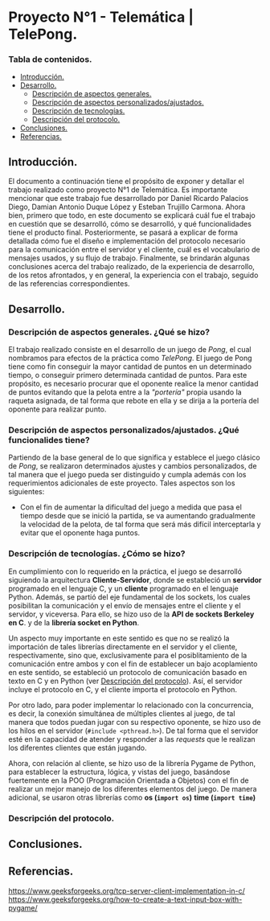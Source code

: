 # Proyecto N°1 - Telemática | TelePong.

### Tabla de contenidos.
- [Introducción.](https://github.com/EsteTruji/TelePong/edit/dev/README.md#introduccio%CC%81n)
- [Desarrollo.](https://github.com/EsteTruji/TelePong/edit/dev/README.md#desarrollo)
  - [Descripción de aspectos generales.](https://github.com/EsteTruji/TelePong/edit/dev/README.md#descripci%C3%B3n-de-aspectos-generales-qu%C3%A9-se-hizo)
  - [Descripción de aspectos personalizados/ajustados.](https://github.com/EsteTruji/TelePong/edit/dev/README.md#descripci%C3%B3n-de-aspectos-personalizadosajustados-qu%C3%A9-funcionalides-tiene)
  - [Descripción de tecnologías.](https://github.com/EsteTruji/TelePong/edit/dev/README.md#descripci%C3%B3n-de-tecnolog%C3%ADas-c%C3%B3mo-se-hizo)
  - [Descripción del protocolo.](https://github.com/EsteTruji/TelePong/edit/dev/README.md#descripci%C3%B3n-del-protocolo)
- [Conclusiones.](https://github.com/EsteTruji/TelePong/edit/dev/README.md#conclusiones)
- [Referencias.](https://github.com/EsteTruji/TelePong/edit/dev/README.md#referencias)

## Introducción.

El documento a continuación tiene el propósito de exponer y detallar el trabajo realizado como proyecto N°1 de Telemática. Es importante mencionar que este trabajo fue desarrollado por Daniel Ricardo Palacios Diego, Damian Antonio Duque López y Esteban Trujillo Carmona.
Ahora bien, primero que todo, en este documento se explicará cuál fue el trabajo en cuestión que se desarrolló, cómo se desarrolló, y qué funcionalidades tiene el producto final.
Posteriormente, se pasará a explicar de forma detallada cómo fue el diseño e implementación del protocolo necesario para la comunicación entre el servidor y el cliente, cuál es el vocabulario de mensajes usados, y su flujo de trabajo.
Finalmente, se brindarán algunas conclusiones acerca del trabajo realizado, de la experiencia de desarrollo, de los retos afrontados, y en general, la experiencia con el trabajo, seguido de las referencias correspondientes. 

## Desarrollo.

### Descripción de aspectos generales. ¿Qué se hizo?
El trabajo realizado consiste en el desarrollo de un juego de _Pong_, el cual nombramos para efectos de la práctica como _TelePong_. El juego de Pong tiene como fin conseguir la mayor cantidad de puntos en un determinado tiempo, o conseguir primero determinada cantidad de puntos. Para este propósito, es necesario procurar que el oponente realice la menor cantidad de puntos evitando que la pelota entre a la _"portería"_ propia usando la raqueta asignada, de tal forma que rebote en ella y se dirija a la portería del oponente para realizar punto. 

### Descripción de aspectos personalizados/ajustados. ¿Qué funcionalides tiene?
Partiendo de la base general de lo que significa y establece el juego clásico de _Pong_, se realizaron determinados ajustes y cambios personalizados, de tal manera que el juego pueda ser distinguido y cumpla además con los requerimientos adicionales de este proyecto. Tales aspectos son los siguientes:

- Con el fin de aumentar la dificultad del juego a medida que pasa el tiempo desde que se inició la partida, se va aumentando gradualmente la velocidad de la pelota, de tal forma que será más difícil interceptarla y evitar que el oponente haga puntos.

### Descripción de tecnologías. ¿Cómo se hizo?
En cumplimiento con lo requerido en la práctica, el juego se desarrolló siguiendo la arquitectura **Cliente-Servidor**, donde se estableció un **servidor** programado en el lenguaje C, y un **cliente** programado en el lenguaje Python. Además, se partió del eje fundamental de los sockets, los cuales posibilitan la comunicación y el envío de mensajes entre el cliente y el servidor, y viceversa. Para ello, se hizo uso de la **API de sockets Berkeley en C**. y de la **librería socket en Python**.

Un aspecto muy importante en este sentido es que no se realizó la importación de tales librerías directamente en el servidor y el cliente, respectivamente, sino que, exclusivamente para el posiblitamiento de la comunicación entre ambos y con el fin de establecer un bajo acoplamiento en este sentido, se estableció un protocolo de comunicación basado en texto en C y en Python (ver [Descripción del protocolo](https://github.com/EsteTruji/TelePong/edit/dev/README.md#descripci%C3%B3n-del-protocolo)). Así, el servidor incluye el protocolo en C, y el cliente importa el protocolo en Python.

Por otro lado, para poder implementar lo relacionado con la concurrencia, es decir, la conexión simultánea de múltiples clientes al juego, de tal manera que todos puedan jugar con su respectivo oponente, se hizo uso de los hilos en el servidor (```#include <pthread.h>```). De tal forma que el servidor esté en la capacidad de atender y responder a las _requests_ que le realizan los diferentes clientes que están jugando.

Ahora, con relación al cliente, se hizo uso de la librería Pygame de Python, para establecer la estructura, lógica, y vistas del juego, basándose fuertemente en la POO (Programación Orientada a Objetos) con el fin de realizar un mejor manejo de los diferentes elementos del juego. De manera adicional, se usaron otras librerías como **os (```import os```)**  **time (```import time```)**

### Descripción del protocolo.

## Conclusiones.
## Referencias. 

https://www.geeksforgeeks.org/tcp-server-client-implementation-in-c/
https://www.geeksforgeeks.org/how-to-create-a-text-input-box-with-pygame/
